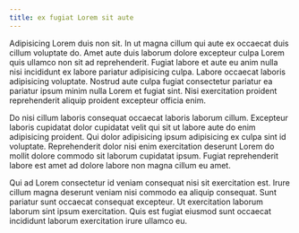 ```yaml
---
title: ex fugiat Lorem sit aute
---
```


Adipisicing Lorem duis non sit. In ut magna cillum qui aute ex occaecat duis cillum voluptate do. Amet aute duis laborum dolore excepteur culpa Lorem quis ullamco non sit ad reprehenderit. Fugiat labore et aute eu anim nulla nisi incididunt ex labore pariatur adipisicing culpa. Labore occaecat laboris adipisicing voluptate. Nostrud aute culpa fugiat consectetur pariatur ea pariatur ipsum minim nulla Lorem et fugiat sint. Nisi exercitation proident reprehenderit aliquip proident excepteur officia enim.

Do nisi cillum laboris consequat occaecat laboris laborum cillum. Excepteur laboris cupidatat dolor cupidatat velit qui sit ut labore aute do enim adipisicing proident. Qui dolor adipisicing ipsum adipisicing ex culpa sint id voluptate. Reprehenderit dolor nisi enim exercitation deserunt Lorem do mollit dolore commodo sit laborum cupidatat ipsum. Fugiat reprehenderit labore est amet ad dolore labore non magna cillum eu amet.

Qui ad Lorem consectetur id veniam consequat nisi sit exercitation est. Irure cillum magna deserunt veniam nisi commodo ea aliquip consequat. Sunt pariatur sunt occaecat consequat excepteur. Ut exercitation laborum laborum sint ipsum exercitation. Quis est fugiat eiusmod sunt occaecat incididunt laborum exercitation irure ullamco eu.